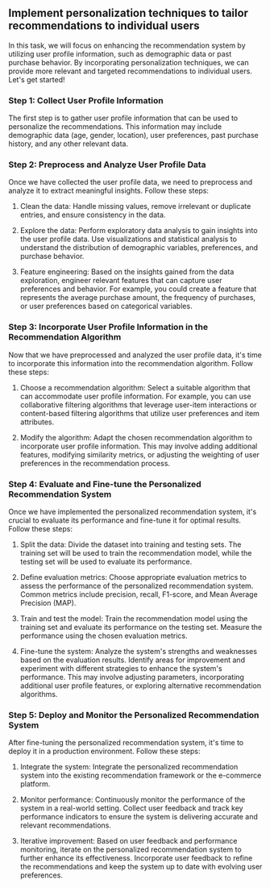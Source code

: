


## Implement personalization techniques to tailor recommendations to individual users

In this task, we will focus on enhancing the recommendation system by utilizing user profile information, such as demographic data or past purchase behavior. By incorporating personalization techniques, we can provide more relevant and targeted recommendations to individual users. Let's get started!

### Step 1: Collect User Profile Information

The first step is to gather user profile information that can be used to personalize the recommendations. This information may include demographic data (age, gender, location), user preferences, past purchase history, and any other relevant data.

### Step 2: Preprocess and Analyze User Profile Data

Once we have collected the user profile data, we need to preprocess and analyze it to extract meaningful insights. Follow these steps:

1. Clean the data: Handle missing values, remove irrelevant or duplicate entries, and ensure consistency in the data.

2. Explore the data: Perform exploratory data analysis to gain insights into the user profile data. Use visualizations and statistical analysis to understand the distribution of demographic variables, preferences, and purchase behavior.

3. Feature engineering: Based on the insights gained from the data exploration, engineer relevant features that can capture user preferences and behavior. For example, you could create a feature that represents the average purchase amount, the frequency of purchases, or user preferences based on categorical variables.

### Step 3: Incorporate User Profile Information in the Recommendation Algorithm

Now that we have preprocessed and analyzed the user profile data, it's time to incorporate this information into the recommendation algorithm. Follow these steps:

1. Choose a recommendation algorithm: Select a suitable algorithm that can accommodate user profile information. For example, you can use collaborative filtering algorithms that leverage user-item interactions or content-based filtering algorithms that utilize user preferences and item attributes.

2. Modify the algorithm: Adapt the chosen recommendation algorithm to incorporate user profile information. This may involve adding additional features, modifying similarity metrics, or adjusting the weighting of user preferences in the recommendation process.

### Step 4: Evaluate and Fine-tune the Personalized Recommendation System

Once we have implemented the personalized recommendation system, it's crucial to evaluate its performance and fine-tune it for optimal results. Follow these steps:

1. Split the data: Divide the dataset into training and testing sets. The training set will be used to train the recommendation model, while the testing set will be used to evaluate its performance.

2. Define evaluation metrics: Choose appropriate evaluation metrics to assess the performance of the personalized recommendation system. Common metrics include precision, recall, F1-score, and Mean Average Precision (MAP).

3. Train and test the model: Train the recommendation model using the training set and evaluate its performance on the testing set. Measure the performance using the chosen evaluation metrics.

4. Fine-tune the system: Analyze the system's strengths and weaknesses based on the evaluation results. Identify areas for improvement and experiment with different strategies to enhance the system's performance. This may involve adjusting parameters, incorporating additional user profile features, or exploring alternative recommendation algorithms.

### Step 5: Deploy and Monitor the Personalized Recommendation System

After fine-tuning the personalized recommendation system, it's time to deploy it in a production environment. Follow these steps:

1. Integrate the system: Integrate the personalized recommendation system into the existing recommendation framework or the e-commerce platform.

2. Monitor performance: Continuously monitor the performance of the system in a real-world setting. Collect user feedback and track key performance indicators to ensure the system is delivering accurate and relevant recommendations.

3. Iterative improvement: Based on user feedback and performance monitoring, iterate on the personalized recommendation system to further enhance its effectiveness. Incorporate user feedback to refine the recommendations and keep the system up to date with evolving user preferences.


